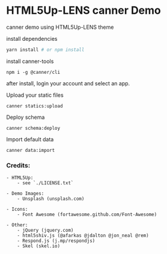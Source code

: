 # HTML5Up-LENS canner Demo

canner demo using HTML5Up-LENS theme

install dependencies

```bash
yarn install # or npm install
```

install canner-tools

```
npm i -g @canner/cli
```

after install, login your account and select an app.

Upload your static files

```
canner statics:upload
```

Deploy schema

```
canner schema:deploy
```

Import default data

```
canner data:import
```


### Credits:
	- HTML5Up:
		- see `./LICENSE.txt`

	- Demo Images:
		- Unsplash (unsplash.com)

	- Icons:
		- Font Awesome (fortawesome.github.com/Font-Awesome)

	- Other:
		- jQuery (jquery.com)
		- html5shiv.js (@afarkas @jdalton @jon_neal @rem)
		- Respond.js (j.mp/respondjs)
		- Skel (skel.io)